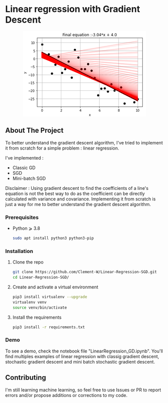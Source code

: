 <br />

<h1 align="left">Linear regression with Gradient Descent</h1>

<p align="center">
    <img src="example.png" alt="example image" >
</p>


<!-- ABOUT THE PROJECT -->
## About The Project

To better understand the gradient descent algorithm, I've tried to implement it from scratch for a simple problem : linear regression.

I've implemented :
* Classic GD
* SGD
* Mini-batch SGD

Disclaimer : Using gradient descent to find the coefficients of a line's equation is not the best way to do as the coefficient can be directly calculated with variance and covariance. Implementing it from scratch is just a way for me to better understand the gradient descent algorithm.

### Prerequisites

* Python  ⩾ 3.8
  ```sh
  sudo apt install python3 python3-pip
  ```

### Installation


1. Clone the repo
   ```sh
   git clone https://github.com/Clement-W/Linear-Regression-SGD.git
   cd Linear-Regression-SGD/
   ```
3. Create and activate a virtual environment
   ```sh
   pip3 install virtualenv --upgrade
   virtualenv venv
   source venv/bin/activate
   ```
4. Install the requirements
   ```sh
   pip3 install -r requirements.txt
   ```

### Demo

To see a demo, check the notebook file "LinearRegression_GD.ipynb". You'll find multiples examples of linear regression with classig gradient descent, stochastic gradient descent and mini batch stochastic gradient descent.

## Contributing

I'm still learning machine learning, so feel free to use Issues or PR to report errors and/or propose additions or corrections to my code.
